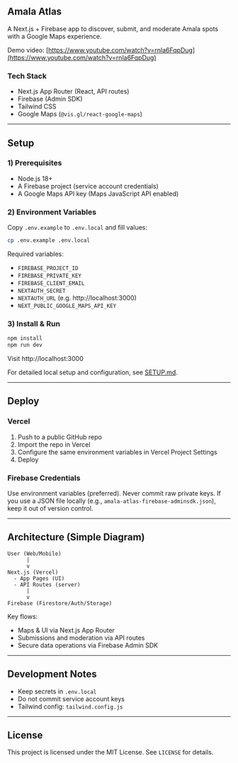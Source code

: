 ## Amala Atlas

A Next.js + Firebase app to discover, submit, and moderate Amala spots with a Google Maps experience.

Demo video: [https://www.youtube.com/watch?v=rnla6FqpDug](https://www.youtube.com/watch?v=rnla6FqpDug)

### Tech Stack
- Next.js App Router (React, API routes)
- Firebase (Admin SDK)
- Tailwind CSS
- Google Maps (`@vis.gl/react-google-maps`)

---

## Setup

### 1) Prerequisites
- Node.js 18+
- A Firebase project (service account credentials)
- A Google Maps API key (Maps JavaScript API enabled)

### 2) Environment Variables
Copy `.env.example` to `.env.local` and fill values:

```bash
cp .env.example .env.local
```

Required variables:
- `FIREBASE_PROJECT_ID`
- `FIREBASE_PRIVATE_KEY`
- `FIREBASE_CLIENT_EMAIL`
- `NEXTAUTH_SECRET`
- `NEXTAUTH_URL` (e.g. http://localhost:3000)
- `NEXT_PUBLIC_GOOGLE_MAPS_API_KEY`

### 3) Install & Run
```bash
npm install
npm run dev
```
Visit http://localhost:3000

For detailed local setup and configuration, see [SETUP.md](./SETUP.md).

---

## Deploy

### Vercel
1. Push to a public GitHub repo
2. Import the repo in Vercel
3. Configure the same environment variables in Vercel Project Settings
4. Deploy

### Firebase Credentials
Use environment variables (preferred). Never commit raw private keys. If you use a JSON file locally (e.g., `amala-atlas-firebase-adminsdk.json`), keep it out of version control.

---

## Architecture (Simple Diagram)

```
User (Web/Mobile)
      |
      v
Next.js (Vercel)
  - App Pages (UI)
  - API Routes (server)
      |
      v
Firebase (Firestore/Auth/Storage)
```

Key flows:
- Maps & UI via Next.js App Router
- Submissions and moderation via API routes
- Secure data operations via Firebase Admin SDK

---

## Development Notes
- Keep secrets in `.env.local`
- Do not commit service account keys
- Tailwind config: `tailwind.config.js`

---

## License
This project is licensed under the MIT License. See `LICENSE` for details.
